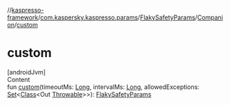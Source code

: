 //[kaspresso-framework](../../../index.md)/[com.kaspersky.kaspresso.params](../../index.md)/[FlakySafetyParams](../index.md)/[Companion](index.md)/[custom](custom.md)



# custom  
[androidJvm]  
Content  
fun [custom](custom.md)(timeoutMs: [Long](https://kotlinlang.org/api/latest/jvm/stdlib/kotlin/-long/index.html), intervalMs: [Long](https://kotlinlang.org/api/latest/jvm/stdlib/kotlin/-long/index.html), allowedExceptions: [Set](https://kotlinlang.org/api/latest/jvm/stdlib/kotlin.collections/-set/index.html)<[Class](https://developer.android.com/reference/kotlin/java/lang/Class.html)<Out [Throwable](https://kotlinlang.org/api/latest/jvm/stdlib/kotlin/-throwable/index.html)>>): [FlakySafetyParams](../index.md)  




